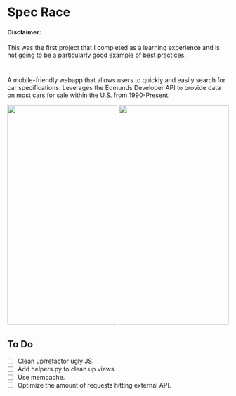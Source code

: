 # Spec Race

#### Disclaimer:
This was the first project that I completed as a learning experience and is not going to be a particularly good example of best practices.

#
A mobile-friendly webapp that allows users to quickly and easily search for car specifications. Leverages the Edmunds Developer API to provide data on most cars for sale within the U.S. from 1990-Present.

<img src="http://i.imgur.com/uSqHD2g.png" width="250" height="500" />
<img src="http://i.imgur.com/yp1CSvn.png" width="250" height="500" />

## To Do
- [ ] Clean up/refactor ugly JS.
- [ ] Add helpers.py to clean up views.
- [ ] Use memcache.
- [ ] Optimize the amount of requests hitting external API.
